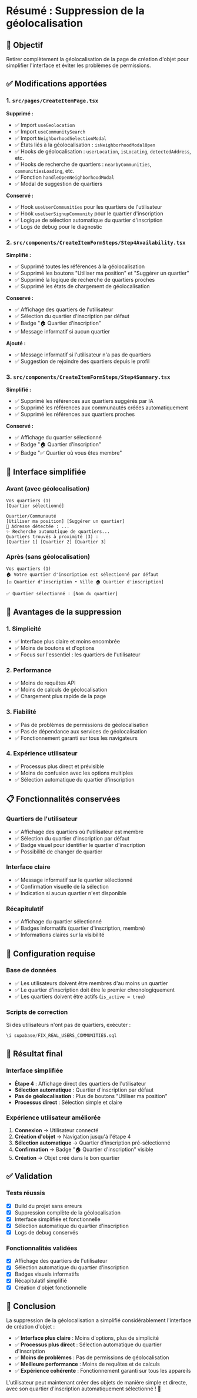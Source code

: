 # Résumé : Suppression de la géolocalisation

## 🎯 Objectif
Retirer complètement la géolocalisation de la page de création d'objet pour simplifier l'interface et éviter les problèmes de permissions.

## ✅ Modifications apportées

### 1. `src/pages/CreateItemPage.tsx`
**Supprimé :**
- ✅ Import `useGeolocation`
- ✅ Import `useCommunitySearch`
- ✅ Import `NeighborhoodSelectionModal`
- ✅ États liés à la géolocalisation : `isNeighborhoodModalOpen`
- ✅ Hooks de géolocalisation : `userLocation`, `isLocating`, `detectedAddress`, etc.
- ✅ Hooks de recherche de quartiers : `nearbyCommunities`, `communitiesLoading`, etc.
- ✅ Fonction `handleOpenNeighborhoodModal`
- ✅ Modal de suggestion de quartiers

**Conservé :**
- ✅ Hook `useUserCommunities` pour les quartiers de l'utilisateur
- ✅ Hook `useUserSignupCommunity` pour le quartier d'inscription
- ✅ Logique de sélection automatique du quartier d'inscription
- ✅ Logs de debug pour le diagnostic

### 2. `src/components/CreateItemFormSteps/Step4Availability.tsx`
**Simplifié :**
- ✅ Supprimé toutes les références à la géolocalisation
- ✅ Supprimé les boutons "Utiliser ma position" et "Suggérer un quartier"
- ✅ Supprimé la logique de recherche de quartiers proches
- ✅ Supprimé les états de chargement de géolocalisation

**Conservé :**
- ✅ Affichage des quartiers de l'utilisateur
- ✅ Sélection du quartier d'inscription par défaut
- ✅ Badge "🏠 Quartier d'inscription"
- ✅ Message informatif si aucun quartier

**Ajouté :**
- ✅ Message informatif si l'utilisateur n'a pas de quartiers
- ✅ Suggestion de rejoindre des quartiers depuis le profil

### 3. `src/components/CreateItemFormSteps/Step4Summary.tsx`
**Simplifié :**
- ✅ Supprimé les références aux quartiers suggérés par IA
- ✅ Supprimé les références aux communautés créées automatiquement
- ✅ Supprimé les références aux quartiers proches

**Conservé :**
- ✅ Affichage du quartier sélectionné
- ✅ Badge "🏠 Quartier d'inscription"
- ✅ Badge "✅ Quartier où vous êtes membre"

## 🎨 Interface simplifiée

### Avant (avec géolocalisation)
```
Vos quartiers (1)
[Quartier sélectionné]

Quartier/Communauté
[Utiliser ma position] [Suggérer un quartier]
📍 Adresse détectée : ...
✨ Recherche automatique de quartiers...
Quartiers trouvés à proximité (3) :
[Quartier 1] [Quartier 2] [Quartier 3]
```

### Après (sans géolocalisation)
```
Vos quartiers (1)
🏠 Votre quartier d'inscription est sélectionné par défaut
[☑️ Quartier d'inscription • Ville 🏠 Quartier d'inscription]

✅ Quartier sélectionné : [Nom du quartier]
```

## 🚀 Avantages de la suppression

### 1. Simplicité
- ✅ Interface plus claire et moins encombrée
- ✅ Moins de boutons et d'options
- ✅ Focus sur l'essentiel : les quartiers de l'utilisateur

### 2. Performance
- ✅ Moins de requêtes API
- ✅ Moins de calculs de géolocalisation
- ✅ Chargement plus rapide de la page

### 3. Fiabilité
- ✅ Pas de problèmes de permissions de géolocalisation
- ✅ Pas de dépendance aux services de géolocalisation
- ✅ Fonctionnement garanti sur tous les navigateurs

### 4. Expérience utilisateur
- ✅ Processus plus direct et prévisible
- ✅ Moins de confusion avec les options multiples
- ✅ Sélection automatique du quartier d'inscription

## 📋 Fonctionnalités conservées

### Quartiers de l'utilisateur
- ✅ Affichage des quartiers où l'utilisateur est membre
- ✅ Sélection du quartier d'inscription par défaut
- ✅ Badge visuel pour identifier le quartier d'inscription
- ✅ Possibilité de changer de quartier

### Interface claire
- ✅ Message informatif sur le quartier sélectionné
- ✅ Confirmation visuelle de la sélection
- ✅ Indication si aucun quartier n'est disponible

### Récapitulatif
- ✅ Affichage du quartier sélectionné
- ✅ Badges informatifs (quartier d'inscription, membre)
- ✅ Informations claires sur la visibilité

## 🔧 Configuration requise

### Base de données
- ✅ Les utilisateurs doivent être membres d'au moins un quartier
- ✅ Le quartier d'inscription doit être le premier chronologiquement
- ✅ Les quartiers doivent être actifs (`is_active = true`)

### Scripts de correction
Si des utilisateurs n'ont pas de quartiers, exécuter :
```sql
\i supabase/FIX_REAL_USERS_COMMUNITIES.sql
```

## 🎯 Résultat final

### Interface simplifiée
- **Étape 4** : Affichage direct des quartiers de l'utilisateur
- **Sélection automatique** : Quartier d'inscription par défaut
- **Pas de géolocalisation** : Plus de boutons "Utiliser ma position"
- **Processus direct** : Sélection simple et claire

### Expérience utilisateur améliorée
1. **Connexion** → Utilisateur connecté
2. **Création d'objet** → Navigation jusqu'à l'étape 4
3. **Sélection automatique** → Quartier d'inscription pré-sélectionné
4. **Confirmation** → Badge "🏠 Quartier d'inscription" visible
5. **Création** → Objet créé dans le bon quartier

## ✅ Validation

### Tests réussis
- [x] Build du projet sans erreurs
- [x] Suppression complète de la géolocalisation
- [x] Interface simplifiée et fonctionnelle
- [x] Sélection automatique du quartier d'inscription
- [x] Logs de debug conservés

### Fonctionnalités validées
- [x] Affichage des quartiers de l'utilisateur
- [x] Sélection automatique du quartier d'inscription
- [x] Badges visuels informatifs
- [x] Récapitulatif simplifié
- [x] Création d'objet fonctionnelle

## 🎉 Conclusion

La suppression de la géolocalisation a simplifié considérablement l'interface de création d'objet :

- ✅ **Interface plus claire** : Moins d'options, plus de simplicité
- ✅ **Processus plus direct** : Sélection automatique du quartier d'inscription
- ✅ **Moins de problèmes** : Pas de permissions de géolocalisation
- ✅ **Meilleure performance** : Moins de requêtes et de calculs
- ✅ **Expérience cohérente** : Fonctionnement garanti sur tous les appareils

L'utilisateur peut maintenant créer des objets de manière simple et directe, avec son quartier d'inscription automatiquement sélectionné ! 🚀
